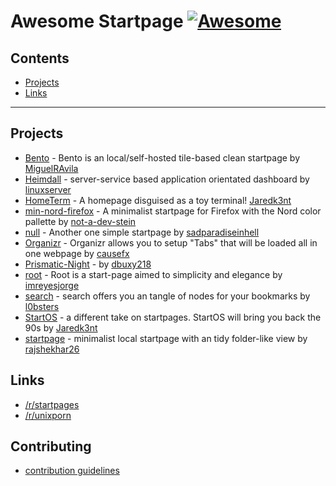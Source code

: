 # Awesome Startpage [![Awesome](https://awesome.re/badge-flat2.svg)](https://awesome.re)

## Contents

- [Projects](#projects)
- [Links](#links)

---

## Projects

- [Bento](https://github.com/MiguelRAvila/Bento) - Bento is an local/self-hosted tile-based clean startpage by [MiguelRAvila](https://github.com/MiguelRAvila)
- [Heimdall](https://github.com/linuxserver/Heimdall) - server-service based application orientated dashboard by [linuxserver](https://github.com/linuxserver)
- [HomeTerm](https://github.com/Jaredk3nt/HomeTerm) - A homepage disguised as a toy terminal! [Jaredk3nt](https://github.com/Jaredk3nt)
- [min-nord-firefox](https://github.com/not-a-dev-stein/min-nord-firefox) - A minimalist startpage for Firefox with the Nord color pallette by [not-a-dev-stein](https://github.com/not-a-dev-stein)
- [null](https://github.com/sadparadiseinhell/null) - Another one simple startpage by [sadparadiseinhell](https://github.com/sadparadiseinhell)
- [Organizr](https://github.com/causefx/Organizr) - Organizr allows you to setup "Tabs" that will be loaded all in one webpage by [causefx](https://github.com/causefx)
- [Prismatic-Night](https://github.com/dbuxy218/Prismatic-Night) - by [dbuxy218](https://github.com/dbuxy218)
- [root](https://github.com/imreyesjorge/root-startpage) - Root is a start-page aimed to simplicity and elegance by [imreyesjorge](https://github.com/imreyesjorge)
- [search](https://github.com/l0bsters/search) - search offers you an tangle of nodes for your bookmarks by [l0bsters](https://github.com/l0bsters)
- [StartOS](https://github.com/Jaredk3nt/startos) - a different take on startpages. StartOS will bring you back the 90s by [Jaredk3nt](https://github.com/Jaredk3nt)
- [startpage](https://github.com/rajshekhar26/startpage) - minimalist local startpage with an tidy folder-like view by [rajshekhar26](https://github.com/rajshekhar26)

## Links

- [/r/startpages](https://www.reddit.com/r/startpages/)
- [/r/unixporn](https://www.reddit.com/r/unixporn/)

## Contributing

- [contribution guidelines](https://github.com/jnmcfly/awsome-startpage/blob/master/CONTRIBUTING.md)
